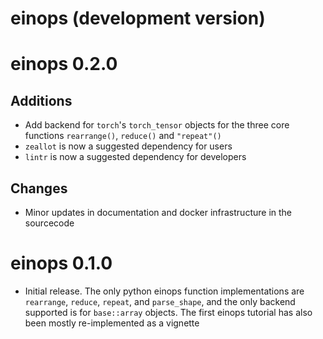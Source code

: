 # einops (development version)

# einops 0.2.0

## Additions

- Add backend for `torch`'s `torch_tensor` objects for the three core functions `rearrange()`, `reduce()` and `"repeat"()`
- `zeallot` is now a suggested dependency for users
- `lintr` is now a suggested dependency for developers

## Changes

- Minor updates in documentation and docker infrastructure in the sourcecode

# einops 0.1.0

- Initial release. The only python einops function implementations are `rearrange`, `reduce`, `repeat`, and `parse_shape`, and the only backend supported is for `base::array` objects. The first einops tutorial has also been mostly re-implemented as a vignette
